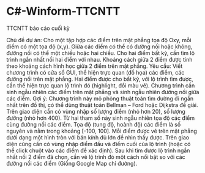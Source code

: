 # C#-Winform-TTCNTT
TTCNTT báo cáo cuối kỳ

Chủ đề dự án:
Cho một tập hợp các điểm trên mặt phẳng tọa độ Oxy, mỗi điểm có một tọa độ (x,y). Giữa các điểm có thể có đường nối hoặc không, đường nối có thể một chiều hoặc hai chiều.
Cho hai điểm bất kỳ, cần tìm lộ trình ngắn nhất nối hai điểm với nhau. Khoảng cách giữa 2 điểm được tính theo khoảng cách hình học giữa 2 điểm trên mặt phẳng.
Yêu cầu: Viết chương trình có cửa sổ GUI, thể hiện trực quan (đồ họa) các điểm, các đường nối trên mặt phẳng.
Hai điểm được cho bất kỳ, với lộ trình tìm được, cần thể hiện trực quan lộ trình đó (highlight, đổi màu vẽ).
Chương trình cần sinh ngẫu nhiên các điểm trên mặt phẳng và sinh ngẫu nhiên đường nối giữa các điểm.
Gợi ý:
Chương trình này mô phỏng thuật toán tìm đường đi ngắn nhất trên đồ thị, có thể dùng thuật toán Bellman – Ford hoặc Dijkstra để giải.
Trên giao diện cần có vùng nhập số lượng điểm (nhỏ hơn 20), số lượng đường (nhỏ hơn 400). Từ hai tham số này sinh ngẫu nhiên tọa độ các điểm cùng đường nối các điểm. Tọa độ (tung độ, hoành độ) các điểm là số nguyên và nằm trong khoảng [-100, 100]. Mỗi điểm được vẽ trên mặt phẳng dưới dạng một hình tròn với bán kính đủ lớn để nhìn thấy được.
Trên giao diện cũng cần có vùng nhập điểm đầu và điểm cuối của lộ trình (hoặc có thể click chuột vào các điểm để xác định).
Sau khi tìm được lộ trình ngắn nhất nối 2 điểm đã chọn, cần vẽ lộ trình đó một cách nổi bật so với các đường nối các điểm (Giống Google Map chỉ đường).
